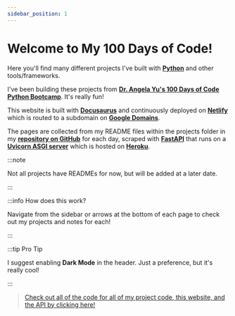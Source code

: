 ```yaml
---
sidebar_position: 1
---
```


# Welcome to My 100 Days of Code!

Here you'll find many different projects I've built with **[Python](https://www.python.org/)** and other tools/frameworks.

I've been building these projects from **[Dr. Angela Yu's 100 Days of Code Python Bootcamp](https://www.udemy.com/course/100-days-of-code/)**. It's really fun!

This website is built with **[Docusaurus](https://docusaurus.io/)** and continuously deployed on **[Netlify](https://www.netlify.com/)** which is routed to a subdomain on **[Google Domains](https://domains.google.com/)**.

The pages are collected from my README files within the projects folder in my **[repository on GitHub](https://github.com/rzmk/100-days-of-code)** for each day, scraped with **[FastAPI](https://fastapi.tiangolo.com/)** that runs on a **[Uvicorn ASGI server](https://www.uvicorn.org/)** which is hosted on **[Heroku](https://www.heroku.com/)**.

:::note

Not all projects have READMEs for now, but will be added at a later date.

:::

:::info How does this work?

Navigate from the sidebar or arrows at the bottom of each page to check out my projects and notes for each!

:::

:::tip Pro Tip

I suggest enabling **Dark Mode** in the header.
Just a preference, but it's really cool!

:::

> [Check out all of the code for all of my project code, this website, and the API  by clicking here!](https://github.com/rzmk/100-days-of-code)
